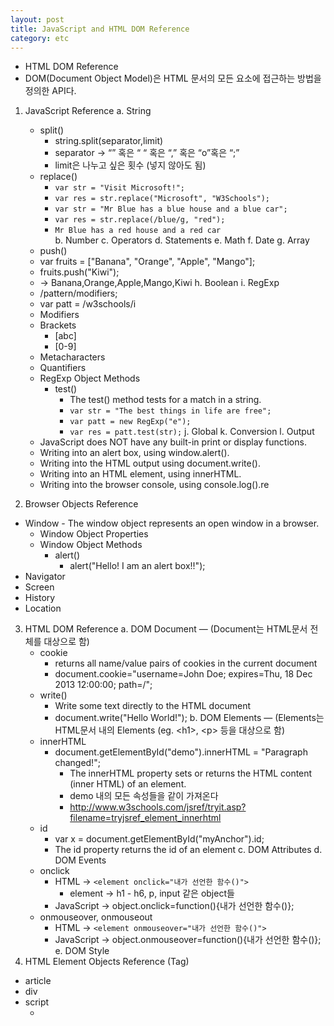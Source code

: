 ```yaml
---
layout: post
title: JavaScript and HTML DOM Reference
category: etc
---
```


- HTML DOM Reference
- DOM(Document Object Model)은 HTML 문서의 모든 요소에 접근하는 방법을 정의한 API다.

1. JavaScript Reference
  a. String
    - split()
      - string.split(separator,limit)
      - separator → “” 혹은 “ “ 혹은 “,” 혹은 “o”혹은 “;”
      - limit은 나누고 싶은 횟수 (넣지 않아도 됨)
    - replace()
      - `var str = "Visit Microsoft!";`
      -  `var res = str.replace("Microsoft", "W3Schools");`
      -  `var str = "Mr Blue has a blue house and a blue car";`
      -  `var res = str.replace(/blue/g, "red");`
      -  `Mr Blue has a red house and a red car`    
  b. Number
  c. Operators
  d. Statements
  e. Math
  f. Date
  g. Array
    - push()
    - var fruits = ["Banana", "Orange", "Apple", "Mango"];
    - fruits.push("Kiwi");
    - → Banana,Orange,Apple,Mango,Kiwi
  h. Boolean
  i. RegExp
    - /pattern/modifiers;
    - var patt = /w3schools/i
    - Modifiers
    - Brackets
      - [abc]
      - [0-9]
    - Metacharacters
    - Quantifiers
    - RegExp Object Methods
      - test()
        - The test() method tests for a match in a string.
        - `var str = "The best things in life are free";`
        - `var patt = new RegExp("e");`
        - `var res = patt.test(str);`
j. Global
  k. Conversion
  l. Output
    - JavaScript does NOT have any built-in print or display functions.
    - Writing into an alert box, using window.alert().
    - Writing into the HTML output using document.write().
    - Writing into an HTML element, using innerHTML.
    - Writing into the browser console, using console.log().re

2. Browser Objects Reference
  - Window - The window object represents an open window in a browser.
    - Window Object Properties
    - Window Object Methods
      - alert()
        - alert("Hello! I am an alert box!!");
  - Navigator
  - Screen
  - History
  - Location
3. HTML DOM Reference
  a. DOM Document — (Document는 HTML문서 전체를 대상으로 함)
    - cookie
      - returns all name/value pairs of cookies in the current document
      - document.cookie="username=John Doe; expires=Thu, 18 Dec 2013 12:00:00; path=/";
    - write()
      - Write some text directly to the HTML document
      - document.write("Hello World!");
  b. DOM Elements — (Elements는 HTML문서 내의 Elements (eg. \<h1>, \<p> 등을 대상으로 함)
    - innerHTML
      - document.getElementById("demo").innerHTML = "Paragraph changed!";
        - The innerHTML property sets or returns the HTML content (inner HTML) of an element.
        - demo 내의 모든 속성들을 같이 가져온다
        - http://www.w3schools.com/jsref/tryit.asp?filename=tryjsref_element_innerhtml
    - id
      - var x = document.getElementById("myAnchor").id;
      - The id property returns the id of an element
  c. DOM Attributes
  d. DOM Events
    - onclick
      - HTML → `<element onclick="내가 선언한 함수()">`
        - element → h1 - h6, p, input 같은 object들
      - JavaScript → object.onclick=function(){내가 선언한 함수()};
    - onmouseover, onmouseout
      - HTML → `<element onmouseover="내가 선언한 함수()">`
      - JavaScript → object.onmouseover=function(){내가 선언한 함수()};
  e. DOM Style
4. HTML Element Objects Reference (Tag)
  - article
  - div
  - script
    - <script ATTRIBUTE=”VALUE”>
  
| ATTRIBUTE | VALUE                                                                                                   |
| --------- | ------------------------------------------------------------------------------------------------------- |
| type      | - text/javascript (this is default)  - text/ecmascript  - application/ecmascript  - application/javascript  |
| charset   | charset                                                                                                 |
| src       | URL                                                                                                     |

  - input
    - `<input ATTRIBUTE=”VALUE”>`
| ATTRIBUTE | VALUE                                                                                          |
| --------- | ---------------------------------------------------------------------------------------------- |
| type      | button, checkbox, color, date, datetime, email, file, image, number, password, text, time, url |
| align     | left, right, top, middle, bottom                                                               |
| src       | URL                                                                                            |
| value     | text                                                                                           |
| width     | pixels                                                                                         |
  - style
    - `document.getElementById("myH1").style.color = "red";`
    - `document.getElementById("myH1").style.PROPERTY = "VALUE";`
    - `var x = document.getElementsByTagName("STYLE");    // head의 style 부분에 선언한 것들 호출`
| PROPERTY        | VALUE                               |
| --------------- | ----------------------------------- |
| color           | red                                 |
| backgroundColor | gold                                |
| border          | 1px solid royalblue                 |
| fontWeight      | bold                                |
| cursor          | hand, wait, help, zoom-in, zoom-out |

  - a
    - HTML \<a> 요소 (HTML 앵커 요소) 는 하이퍼링크를 정의합니다. 링크의 대상은 같은 페이지가 될 수도 있고, 웹의 어떤 다른 페이지도 될 수 있습니다. 
    - `<a id="myAnchor" href="http://www.w3schools.com">Tutorials</a>`
  - table 
    - table
    - [attributes](http://www.w3schools.com/tags/ref_attributes.asp){:target="_blank"}
  - tr
    - table row
    - [attributes](http://www.w3schools.com/tags/ref_attributes.asp){:target="_blank"}
  - td
    - table data
    - [attributes](http://www.w3schools.com/tags/ref_attributes.asp){:target="_blank"}
    
